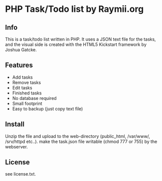 # PHP Task/Todo list by Raymii.org

## Info
This is a task/todo list written in PHP. 
It uses a JSON text file for the tasks, 
and the visual side is created with the HTML5 Kickstart framework by Joshua Gatcke.

## Features
- Add tasks
- Remove tasks
- Edit tasks
- Finished tasks
- No database required
- Small footprint
- Easy to backup (just copy text file)

## Install
Unzip the file and upload to the web-directory (public_html, /var/www/, /srv/httpd etc..).
make the task.json file writable (chmod 777 or 755) by the webserver.

## License
see license.txt.
